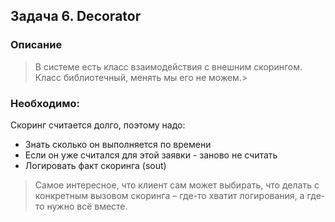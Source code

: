 ## Задача 6. Decorator

### Описание
> В системе есть класс взаимодействия с внешним скорингом. Класс библиотечный, менять мы его не можем.>

### Необходимо:
Скоринг считается долго, поэтому надо: 
* Знать сколько он выполняется по времени
* Если он уже считался для этой заявки - заново не считать
* Логировать факт скоринга (sout)

> Самое интересное, что клиент сам может выбирать, что делать с конкретным вызовом скоринга – где-то хватит логирования, а где-то нужно всё вместе.
